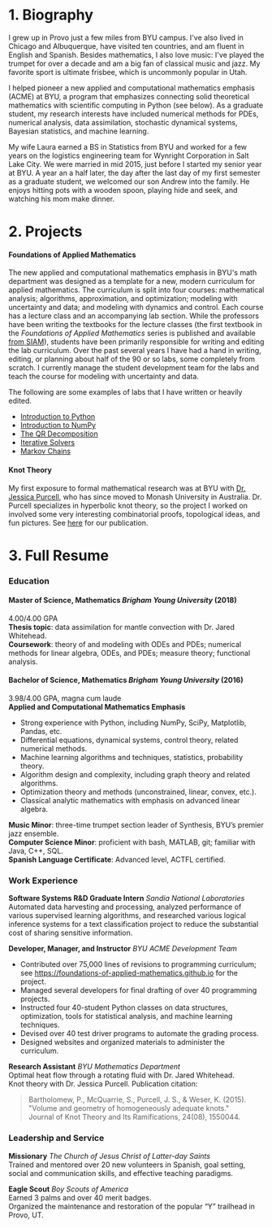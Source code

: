 # 1. Biography

I grew up in Provo just a few miles from BYU campus.
I've also lived in Chicago and Albuquerque, have visited ten countries, and am fluent in English and Spanish.
Besides mathematics, I also love music: I've played the trumpet for over a decade and am a big fan of classical music and jazz.
My favorite sport is ultimate frisbee, which is uncommonly popular in Utah.

I helped pioneer a new applied and computational mathematics emphasis (ACME) at BYU, a program that emphasizes connecting solid theoretical mathematics with scientific computing in Python (see below).
As a graduate student, my research interests have included numerical methods for PDEs, numerical analysis, data assimilation, stochastic dynamical systems, Bayesian statistics, and machine learning.

My wife Laura earned a BS in Statistics from BYU and worked for a few years on the logistics engineering team for Wynright Corporation in Salt Lake City.
We were married in mid 2015, just before I started my senior year at BYU.
A year an a half later, the day after the last day of my first semester as a graduate student, we welcomed our son Andrew into the family.
He enjoys hitting pots with a wooden spoon, playing hide and seek, and watching his mom make dinner.
<!-- TODO: insert picture! -->

# 2. Projects

#### Foundations of Applied Mathematics

The new applied and computational mathematics emphasis in BYU's math department was designed as a template for a new, modern curriculum for applied mathematics.
The curriculum is split into four courses: mathematical analysis; algorithms, approximation, and optimization; modeling with uncertainty and data; and modeling with dynamics and control.
Each course has a lecture class and an accompanying lab section.
While the professors have been writing the textbooks for the lecture classes (the first textbook in the _Foundations of Applied Mathematics_ series is published and available <a href="http://bookstore.siam.org/ot152/" target="\_blank">from SIAM</a>), students have been primarily responsible for writing and editing the lab curriculum.
Over the past several years I have had a hand in writing, editing, or planning about half of the 90 or so labs, some completely from scratch.
I currently manage the student development team for the labs and teach the course for modeling with uncertainty and data.

The following are some examples of labs that I have written or heavily edited.
- [Introduction to Python](https://github.com/shanemcq18/Portfolio/raw/master/docs/PythonIntro.pdf)
- [Introduction to NumPy](https://github.com/shanemcq18/Portfolio/raw/master/docs/NumpyIntro.pdf)
- [The QR Decomposition](https://github.com/shanemcq18/Portfolio/raw/master/docs/QR_Decomposition.pdf)
- [Iterative Solvers](https://github.com/shanemcq18/Portfolio/raw/master/docs/IterativeSolvers.pdf)
- [Markov Chains](https://github.com/shanemcq18/Portfolio/raw/master/docs/MarkovChains.pdf)

<!-- #### Class Projects

Some sample projects from various classes on numerical methods and PDEs.
-
-
- -->

#### Knot Theory

My first exposure to formal mathematical research was at BYU with <a href="http://users.monash.edu/~jpurcell" target="\_blank">Dr. Jessica Purcell</a>, who has since moved to Monash University in Australia.
Dr. Purcell specializes in hyperbolic knot theory, so the project I worked on involved some very interesting combinatorial proofs, topological ideas, and fun pictures.
See <a href="https://arxiv.org/pdf/1406.0195.pdf" target="\_blank">here</a> for our publication.

# 3. Full Resume

### Education

#### **Master of Science, Mathematics** _Brigham Young University_ (2018)  
4.00/4.00 GPA  
**Thesis topic**: data assimilation for mantle convection with Dr. Jared Whitehead.  
**Coursework**: theory of and modeling with ODEs and PDEs; numerical methods for linear algebra, ODEs, and PDEs; measure theory; functional analysis.  

#### **Bachelor of Science, Mathematics** _Brigham Young University_ (2016)  
3.98/4.00 GPA, magna cum laude  
**Applied and Computational Mathematics Emphasis**
- Strong experience with Python, including NumPy, SciPy, Matplotlib, Pandas, etc.
- Differential equations, dynamical systems, control theory, related numerical methods.
- Machine learning algorithms and techniques, statistics, probability theory.
- Algorithm design and complexity, including graph theory and related algorithms.
- Optimization theory and methods (unconstrained, linear, convex, etc.).
- Classical analytic mathematics with emphasis on advanced linear algebra.

**Music Minor**: three-time trumpet section leader of Synthesis, BYU’s premier jazz ensemble.  
**Computer Science Minor**: proficient with bash, MATLAB, git; familiar with Java, C++, SQL.  
**Spanish Language Certificate**: Advanced level, ACTFL certified.

### Work Experience

**Software Systems R&D Graduate Intern** _Sandia National Laboratories_  
Automated data harvesting and processing, analyzed performance of various supervised learning algorithms, and researched various logical inference systems for a text classification project to reduce the substantial cost of sharing sensitive information.

**Developer, Manager, and Instructor** _BYU ACME Development Team_  
- Contributed over 75,000 lines of revisions to programming curriculum; see https://foundations-of-applied-mathematics.github.io for the project.  
- Managed several developers for final drafting of over 40 programming projects.  
- Instructed four 40-student Python classes on data structures, optimization, tools for statistical analysis, and machine learning techniques.  
- Devised over 40 test driver programs to automate the grading process.  
- Designed websites and organized materials to administer the curriculum.

**Research Assistant** _BYU Mathematics Department_  
Optimal heat flow through a rotating fluid with Dr. Jared Whitehead.  
Knot theory with Dr. Jessica Purcell. Publication citation:  
>  Bartholomew, P., McQuarrie, S., Purcell, J. S., & Weser, K. (2015).  
>  "Volume and geometry of homogeneously adequate knots."  
>  Journal of Knot Theory and Its Ramifications, 24(08), 1550044.

### Leadership and Service

**Missionary** _The Church of Jesus Christ of Latter-day Saints_  
Trained and mentored over 20 new volunteers in Spanish, goal setting, social and communication skills, and effective teaching paradigms.

**Eagle Scout** _Boy Scouts of America_  
Earned 3 palms and over 40 merit badges.  
Organized the maintenance and restoration of the popular “Y” trailhead in Provo, UT.
